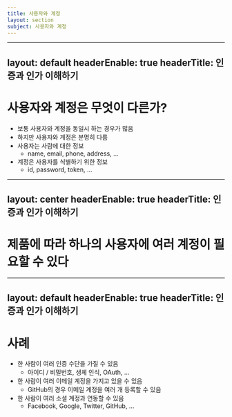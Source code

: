 ```yaml
---
title: 사용자와 계정
layout: section
subject: 사용자와 계정
---
```


---
layout: default
headerEnable: true
headerTitle: 인증과 인가 이해하기
---

# 사용자와 계정은 무엇이 다른가?

* 보통 사용자와 계정을 동일시 하는 경우가 많음
* 하지만 사용자와 계정은 분명히 다름
* 사용자는 사람에 대한 정보
  * name, email, phone, address, ...
* 계정은 사용자를 식별하기 위한 정보
  * id, password, token, ...

---
layout: center
headerEnable: true
headerTitle: 인증과 인가 이해하기
---

# 제품에 따라 하나의 사용자에 여러 계정이 필요할 수 있다


---
layout: default
headerEnable: true
headerTitle: 인증과 인가 이해하기
---

# 사례

* 한 사람이 여러 인증 수단을 가질 수 있음
  * 아이디 / 비밀번호, 생체 인식, OAuth, ...
* 한 사람이 여러 이메일 계정을 가지고 있을 수 있음
  * GitHub의 경우 이메일 계정을 여러 개 등록할 수 있음
* 한 사람이 여러 소셜 계정과 연동할 수 있음
  * Facebook, Google, Twitter, GitHub, ...

